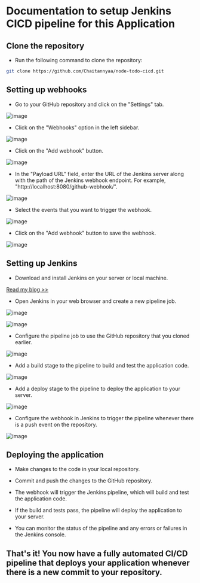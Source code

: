 
# Documentation to setup Jenkins CICD pipeline for this Application

## Clone the repository

- Run the following command to clone the repository:

```sh
git clone https://github.com/Chaitannyaa/node-todo-cicd.git
```

## Setting up webhooks

- Go to your GitHub repository and click on the "Settings" tab.

![image](https://user-images.githubusercontent.com/117350787/235436622-a6be4b78-2650-415e-aa5c-19ba81293454.png)

- Click on the "Webhooks" option in the left sidebar.

![image](https://user-images.githubusercontent.com/117350787/235436693-30bdae6a-101f-4ba8-90e6-f4f789e90dea.png)

- Click on the "Add webhook" button.

![image](https://user-images.githubusercontent.com/117350787/235436914-a20b4473-0536-4c5f-af55-149bc1b76113.png)

- In the "Payload URL" field, enter the URL of the Jenkins server along with the path of the Jenkins webhook endpoint. For example, "http://localhost:8080/github-webhook/".

![image](https://user-images.githubusercontent.com/117350787/235436791-10a24ca9-9c2a-4495-8660-534eec7e9374.png)

- Select the events that you want to trigger the webhook.

![image](https://user-images.githubusercontent.com/117350787/235436920-64008385-6f70-4ab2-af90-4a49ebc753fe.png)

- Click on the "Add webhook" button to save the webhook.

![image](https://user-images.githubusercontent.com/117350787/235437014-ee4cacbb-e82a-4f19-a115-a86ee189c2ca.png)

## Setting up Jenkins

- Download and install Jenkins on your server or local machine.

[Read my blog >>](https://90daysofdevopschallenge.hashnode.dev/day07-90daysofdevops-challenge-tws)

- Open Jenkins in your web browser and create a new pipeline job.

![image](https://user-images.githubusercontent.com/117350787/235436303-49db3a4c-02b4-4371-96bb-992968e1c80b.png)

![image](https://user-images.githubusercontent.com/117350787/235436426-96cc67cd-6430-4b34-9d80-2a75fbc3d18c.png)

- Configure the pipeline job to use the GitHub repository that you cloned earlier.

![image](https://user-images.githubusercontent.com/117350787/235437278-6959c2a7-d81e-4868-baad-3539651cae57.png)

- Add a build stage to the pipeline to build and test the application code.

![image](https://user-images.githubusercontent.com/117350787/235437449-ff14d143-f9a4-4881-ad38-64abce1a9d23.png)

- Add a deploy stage to the pipeline to deploy the application to your server.

![image](https://user-images.githubusercontent.com/117350787/235437500-9ead72e6-e063-4866-ae69-df17091b81a3.png)

- Configure the webhook in Jenkins to trigger the pipeline whenever there is a push event on the repository.

![image](https://user-images.githubusercontent.com/117350787/235437552-433f6ce2-3024-49e0-80dd-fc0c605ced42.png)

## Deploying the application

- Make changes to the code in your local repository.


- Commit and push the changes to the GitHub repository.
- The webhook will trigger the Jenkins pipeline, which will build and test the application code.
- If the build and tests pass, the pipeline will deploy the application to your server.
- You can monitor the status of the pipeline and any errors or failures in the Jenkins console.

## That's it! You now have a fully automated CI/CD pipeline that deploys your application whenever there is a new commit to your repository.
